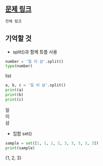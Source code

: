 [문제 링크](https://programmers.co.kr/learn/courses/30/lessons/92334)
- 
```python
전체 링크
```

## 기억할 것
- split()과 함께 튜플 사용
```python
number = '일 이 삼'.split()
type(number)
```
list

```python
a, b, c = '일 이 삼'.split()
print(a)
print(b)
print(c)
```
일   
이   
삼   
- 집합 set()
```python
sample = set([1, 1, 1, 2, 3, 3, 3, 3, 3])
print(sample)
```
{1, 2, 3}
